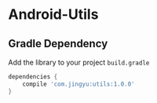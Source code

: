 # Android-Utils

## Gradle Dependency

Add the library to your project `build.gradle`
```gradle
dependencies {
    compile 'com.jingyu:utils:1.0.0'
}
```
